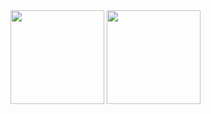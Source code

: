 <div>
  <img height="150em" src="https://github-readme-stats.vercel.app/api?username=gaubiela&hide=stars,issues&theme=ocean_dark"/>
  <img height="150em" src="https://github-readme-stats.vercel.app/api/top-langs/?username=gaubiela&theme=ocean_dark"/>  
</div>
 


  

